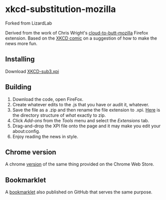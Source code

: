 # xkcd-substitution-mozilla
Forked from LizardLab

Derived from the work of Chris Wright's [cloud-to-butt-mozilla](https://github.com/DaveRandom/cloud-to-butt-mozilla) Firefox extension. Based on the [XKCD comic](http://xkcd.com/1288) on a suggestion of how to make the news more fun.


## Installing

Download [XKCD-sub3.xpi](https://github.com/johnschriner/xkcd-substitutions-mozilla/blob/master/XKCD-sub3.xpi?raw=true)


## Building

1. Download the code, open FireFox.
2. Create whatever edits to the .js that you have or audit it, whatever.
3. Save the file as a .zip and then rename the file extension to .xpi. [Here](https://developer.mozilla.org/en-US/docs/Archive/Mozilla/Bundles) is the directory structure of _what_ exactly to zip.
4. Click *Add-ons* from the *Tools* menu and select the *Extensions* tab.
5. Drag-and-drop the XPI file onto the page and it may make you edit your about:config.
6. Enjoy reading the news in style.

## Chrome version

A chrome [version](https://chrome.google.com/webstore/detail/xkcd-substitutions/jkgogmboalmaijfgfhfepckdgjeopfhk) of the same thing provided on the Chrome Web Store.

## Bookmarklet

A [bookmarklet](https://github.com/michalkow/xkcd-substitutions) also published on GitHub that serves the same purpose.
